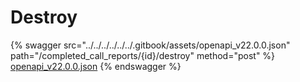 # Destroy

{% swagger src="../../../../../../.gitbook/assets/openapi_v22.0.0.json" path="/completed_call_reports/{id}/destroy" method="post" %}
[openapi_v22.0.0.json](../../../../../../.gitbook/assets/openapi_v22.0.0.json)
{% endswagger %}

